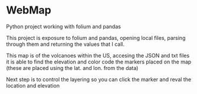 # WebMap
Python project working with folium and pandas


This project is exposure to folium and pandas, opening local files, parsing through them and returning the values that I call. 

This map is of the volcanoes within the US, accesing the JSON and txt files it is able to find the elevation and color code the markers placed on the map (these are placed using the lat. and lon. from the data)

Next step is to control the layering so you can click the marker and reval the location and elevation
